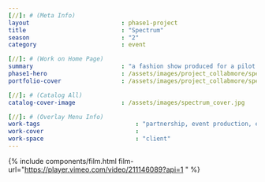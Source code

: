 ```yaml
---
[//]: # (Meta Info)
layout                          : phase1-project
title 					        : "Spectrum"
season				            : "2"
category 						: event

[//]: # (Work on Home Page)
summary                         : "a fashion show produced for a pilot event of collaboration amongst retailers + designers"
phase1-hero                     : /assets/images/project_collabmore/spectrum-03.jpg
portfolio-cover 				: /assets/images/project_collabmore/spectrum-03.jpg

[//]: # (Catalog All)
catalog-cover-image				: /assets/images/spectrum_cover.jpg

[//]: # (Overlay Menu Info)
work-tags 							: "partnership, event production, event team management, set design"
work-cover							:
work-space 							: "client"
---
```

{% include components/film.html film-url="https://player.vimeo.com/video/211146089?api=1 " %}
